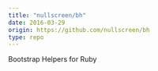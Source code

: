```yaml
---
title: "nullscreen/bh"
date: 2016-03-29
origin: https://github.com/nullscreen/bh
type: repo
---
```


Bootstrap Helpers for Ruby